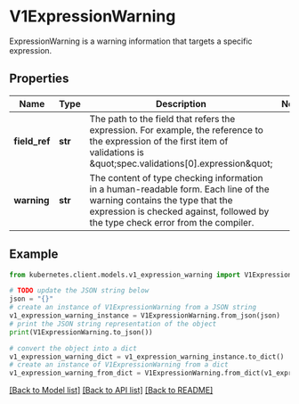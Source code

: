 # V1ExpressionWarning

ExpressionWarning is a warning information that targets a specific expression.

## Properties

Name | Type | Description | Notes
------------ | ------------- | ------------- | -------------
**field_ref** | **str** | The path to the field that refers the expression. For example, the reference to the expression of the first item of validations is \&quot;spec.validations[0].expression\&quot; | 
**warning** | **str** | The content of type checking information in a human-readable form. Each line of the warning contains the type that the expression is checked against, followed by the type check error from the compiler. | 

## Example

```python
from kubernetes.client.models.v1_expression_warning import V1ExpressionWarning

# TODO update the JSON string below
json = "{}"
# create an instance of V1ExpressionWarning from a JSON string
v1_expression_warning_instance = V1ExpressionWarning.from_json(json)
# print the JSON string representation of the object
print(V1ExpressionWarning.to_json())

# convert the object into a dict
v1_expression_warning_dict = v1_expression_warning_instance.to_dict()
# create an instance of V1ExpressionWarning from a dict
v1_expression_warning_from_dict = V1ExpressionWarning.from_dict(v1_expression_warning_dict)
```
[[Back to Model list]](../README.md#documentation-for-models) [[Back to API list]](../README.md#documentation-for-api-endpoints) [[Back to README]](../README.md)


